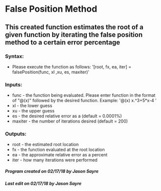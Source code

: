 # False Position Method
## This created function estimates the root of a given function by iterating the false position method to a certain error percentage
### Syntax:
  * Please execute the function as follows: '[root, fx, ea, iter] = falsePosition(func, xl ,xu, es, maxiter)'
### Inputs:
  * func - the function being evaluated. Please enter function in the format of "@(x)" followed by the desired function. Example: '@(x) x.^3+5*x-4 '
  * xl - the lower guess
  * xu - the upper guess
  * es - the desired relative error as a (default = 0.0001%)
  * maxiter - the number of iterations desired (default = 200)
### Outputs:
  * root - the estimated root location
  * fx - the function evaluated at the root location
  * ea - the approximate relative error as a percent
  * iter - how many iterations were performed
##### Program created on 02/17/18 by Jason Sayre
##### Last edit on 02/17/18 by Jason Sayre
